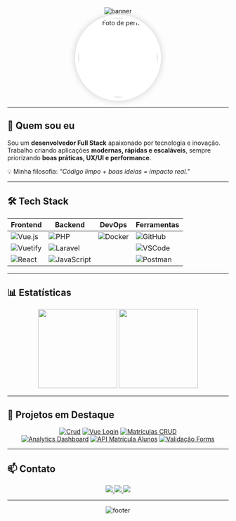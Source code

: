 <!-- Banner animado (Topo) -->
<div align="center">
  <img src="https://capsule-render.vercel.app/api?type=waving&color=0A66C2&height=200&section=header&text=👨‍💻+Marcos+Matheus&fontSize=42&fontColor=fff&animation=twinkling&fontAlignY=35" alt="banner" />
</div>

<!-- Foto com fundo branco -->
<div align="center">
  <img src="https://avatars.githubusercontent.com/u/116637532?v=4" alt="Foto de perfil" height="180" style="border-radius: 50%; background:white; padding:8px; box-shadow: 0 0 15px rgba(0,0,0,0.2);" />
</div>

---

## 👋 Quem sou eu
Sou um **desenvolvedor Full Stack** apaixonado por tecnologia e inovação.  
Trabalho criando aplicações **modernas, rápidas e escaláveis**, sempre priorizando **boas práticas, UX/UI e performance**.  

💡 Minha filosofia: *"Código limpo + boas ideias = impacto real."*  

---

## 🛠️ Tech Stack
<div align="center">
  
| Frontend | Backend | DevOps | Ferramentas |
|----------|----------|--------|-------------|
| ![Vue.js](https://img.shields.io/badge/Vue.js-35495E?style=for-the-badge&logo=vuedotjs&logoColor=4FC08D) | ![PHP](https://img.shields.io/badge/PHP-777BB4?style=for-the-badge&logo=php&logoColor=white) | ![Docker](https://img.shields.io/badge/Docker-2496ED?style=for-the-badge&logo=docker&logoColor=white) | ![GitHub](https://img.shields.io/badge/GitHub-171515?style=for-the-badge&logo=github&logoColor=white) |
| ![Vuetify](https://img.shields.io/badge/Vuetify-1867C0?style=for-the-badge&logo=vuetify&logoColor=white) | ![Laravel](https://img.shields.io/badge/Laravel-FF2D20?style=for-the-badge&logo=laravel&logoColor=white) |  | ![VSCode](https://img.shields.io/badge/VSCode-007ACC?style=for-the-badge&logo=visualstudiocode&logoColor=white) |
| ![React](https://img.shields.io/badge/React-20232A?style=for-the-badge&logo=react&logoColor=61DAFB) | ![JavaScript](https://img.shields.io/badge/JavaScript-F7DF1E?style=for-the-badge&logo=javascript&logoColor=black) |  | ![Postman](https://img.shields.io/badge/Postman-FF6C37?style=for-the-badge&logo=postman&logoColor=white) |

</div>

---

## 📊 Estatísticas
<div align="center">
  <img src="https://github-readme-stats.vercel.app/api?username=1Matheusc1&show_icons=true&theme=tokyonight&hide_border=true&include_all_commits=true&count_private=true&locale=pt-br" height="180" />
  <img src="https://github-readme-streak-stats.herokuapp.com/?user=1Matheusc1&theme=tokyonight&hide_border=true&locale=pt-br" height="180" />
</div>

---

## 🌟 Projetos em Destaque
<div align="center">

[![Crud](https://img.shields.io/badge/Crud-Vue3_Vuetify-blue?style=for-the-badge&logo=vue.js)](https://github.com/1Matheusc1/Crud)
[![Vue Login](https://img.shields.io/badge/VueLogin-Vuetify3-green?style=for-the-badge&logo=vuetify)](https://github.com/1Matheusc1/vue-login-vuetify)
[![Matrículas CRUD](https://img.shields.io/badge/Matriculas-CRUD-purple?style=for-the-badge&logo=vue.js)](https://github.com/1Matheusc1/matriculas-crud-vue-vuetify)  
[![Analytics Dashboard](https://img.shields.io/badge/Analytics-Dashboard-orange?style=for-the-badge&logo=react)](https://github.com/1Matheusc1/_analytics-dashboard)
[![API Matrícula Alunos](https://img.shields.io/badge/API-MatriculaAlunos-red?style=for-the-badge&logo=laravel)](https://github.com/1Matheusc1/api-matricula-alunos)
[![Validação Forms](https://img.shields.io/badge/Validação-Forms-blueviolet?style=for-the-badge&logo=javascript)](https://github.com/1Matheusc1/Valida-o-Forms)

</div>

---

## 📫 Contato
<div align="center">
  <a href="http://www.linkedin.com/in/marcos-matheus-34a257304" target="_blank">
    <img src="https://img.shields.io/badge/LinkedIn-0A66C2?style=for-the-badge&logo=linkedin&logoColor=white" />
  </a>
  <a href="https://github.com/1Matheusc1" target="_blank">
    <img src="https://img.shields.io/badge/GitHub-171515?style=for-the-badge&logo=github&logoColor=white" />
  </a>
  <a href="https://www.instagram.com/https.theus___" target="_blank">
    <img src="https://img.shields.io/badge/Instagram-E4405F?style=for-the-badge&logo=instagram&logoColor=white" />
  </a>
</div>

---

<!-- Rodapé animado -->
<div align="center">
  <img src="https://capsule-render.vercel.app/api?type=waving&color=0A66C2&height=120&section=footer" alt="footer"/>
</div>
